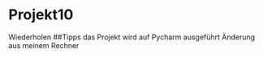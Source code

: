 # Projekt10
Wiederholen
##Tipps
das Projekt wird auf Pycharm ausgeführt
Änderung aus meinem Rechner
